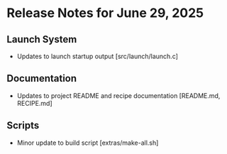 # Release Notes for June 29, 2025

## Launch System

- Updates to launch startup output [src/launch/launch.c]

## Documentation

- Updates to project README and recipe documentation [README.md, RECIPE.md]

## Scripts

- Minor update to build script [extras/make-all.sh]
